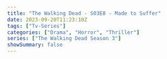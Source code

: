 ```yaml
---
title: "The Walking Dead - S03E8 - Made to Suffer"
date: 2023-09-20T11:23:10Z
tags: ["Tv-Series"]
categories: ["Drama", "Horror", "Thriller"]
series: ["The Walking Dead Season 3"]
showSummary: false
---
```


  <mux-player stream-type="on-demand"
  src="https://kp3d-my.sharepoint.com/personal/ryoo_kp3d_onmicrosoft_com/_layouts/15/download.aspx?share=EYyevhfwMqFEov0BJvbRg3EBjmhVFZm1iDmD9_VoQcCnIA" metadata-video-title="The Walking Dead - S03E8 - Made to Suffer" prefer-playback="mse" controls>
  </mux-player>
  
  
  <script src="https://cdn.jsdelivr.net/npm/@mux/mux-player"></script>
  
   <script id="4Mf4sSZK003i01xyfpFYRMBH7VGwGR2pf8XuU5LA01ZDXA" type="application/ld+json">
 {
  "@context": "https://schema.org/",
  "@type": "VideoObject",
  "name": "The Walking Dead - S03E8 - Made to Suffer",
  "contentUrl": "https://stream.mux.com/yO9OZJpZ9sNM9wvJUOVPjbxxNJW3NJYhf8jF115ZOXY.m3u8",
  "thumbnailUrl": "https://www.themoviedb.org/t/p/original/mu1zFlKK7pQbGbkCHDyRRQ6RMRW.jpg?width=314&fit_mode=preserve&time=25",
  "uploadDate": "2023-09-20T11:23:10Z",
}

</script>


